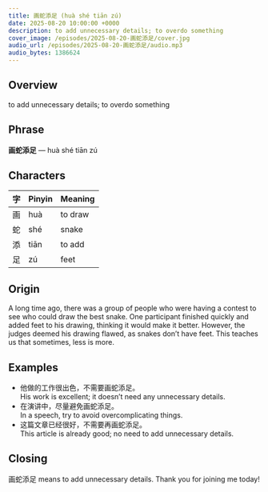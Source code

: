 ```yaml
---
title: 画蛇添足 (huà shé tiān zú)
date: 2025-08-20 10:00:00 +0000
description: to add unnecessary details; to overdo something
cover_image: /episodes/2025-08-20-画蛇添足/cover.jpg
audio_url: /episodes/2025-08-20-画蛇添足/audio.mp3
audio_bytes: 1386624
---
```




## Overview
to add unnecessary details; to overdo something

## Phrase
**画蛇添足** — huà shé tiān zú

## Characters

| 字   | Pinyin | Meaning          |
|------|--------|------------------|
| 画   | huà    | to draw          |
| 蛇   | shé    | snake            |
| 添   | tiān   | to add           |
| 足   | zú     | feet             |
## Origin
A long time ago, there was a group of people who were having a contest to see who could draw the best snake. One participant finished quickly and added feet to his drawing, thinking it would make it better. However, the judges deemed his drawing flawed, as snakes don’t have feet. This teaches us that sometimes, less is more.

## Examples
- 他做的工作很出色，不需要画蛇添足。<br>His work is excellent; it doesn’t need any unnecessary details.
- 在演讲中，尽量避免画蛇添足。<br>In a speech, try to avoid overcomplicating things.
- 这篇文章已经很好，不需要再画蛇添足。<br>This article is already good; no need to add unnecessary details.

## Closing
画蛇添足 means to add unnecessary details. Thank you for joining me today!
